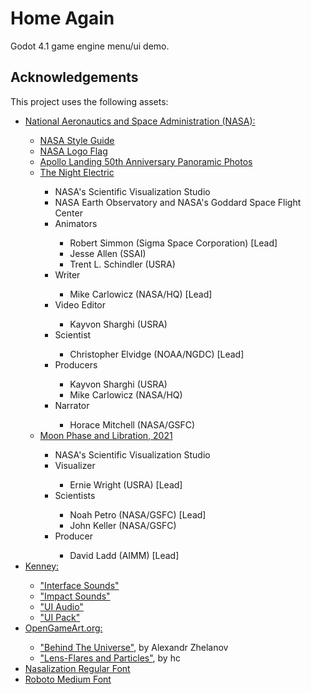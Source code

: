 # Home Again
Godot 4.1 game engine menu/ui demo.

## Acknowledgements

<p> This project uses the following assets:
<ul>
	<li><a href="https://www.nasa.gov/">National Aeronautics and Space Administration (NASA):</a></li>
	<ul>
		<li><a href="https://users.cs.jmu.edu/bernstdh/web/common/policies/NASA_StyleGuide_Nov06.pdf">NASA Style Guide</a></li>
		<li><a href="https://commons.wikimedia.org/wiki/File:NASA_Logo_Flag.svg">NASA Logo Flag</a></li>
		<li><a href="https://www.nasa.gov/feature/nasa-releases-stunning-panoramas-of-apollo-landing-sites-for-50th-anniversary">Apollo Landing 50th Anniversary Panoramic Photos</a></li>
		<li><a href="https://svs.gsfc.nasa.gov/11146">The Night Electric</a></li>
		<ul>
			<li>NASA's Scientific Visualization Studio</li>
			<li>NASA Earth Observatory and NASA's Goddard Space Flight Center</li>
			<li>Animators</li>
			<ul>
				<li>Robert Simmon (Sigma Space Corporation) [Lead]</li>
				<li>Jesse Allen (SSAI)</li>
				<li>Trent L. Schindler (USRA)</li>
			</ul>
			<li>Writer</li>
			<ul>    
				<li>Mike Carlowicz (NASA/HQ) [Lead]</li>
			</ul>
			<li>Video Editor</li>
			<ul>    
				<li>Kayvon Sharghi (USRA)</li>
			</ul>
			<li>Scientist</li>
			<ul>    
				<li>Christopher Elvidge (NOAA/NGDC) [Lead]</li>
			</ul>
			<li>Producers</li>
			<ul>    
				<li>Kayvon Sharghi (USRA)</li>
				<li>Mike Carlowicz (NASA/HQ)</li>
			</ul>
			<li>Narrator</li>
			<ul>    
				<li>Horace Mitchell (NASA/GSFC)</li>
			</ul>
		</ul>
		<li><a href="https://svs.gsfc.nasa.gov/4874">Moon Phase and Libration, 2021</a></li>
		<ul>
			<li>NASA's Scientific Visualization Studio</li>
			<li>Visualizer</li>
			<ul>
				<li>Ernie Wright (USRA) [Lead]</li>
			</ul>
			<li>Scientists</li>
			<ul>    
				<li>Noah Petro (NASA/GSFC) [Lead]</li>
				<li>John Keller (NASA/GSFC)</li>
			</ul>
			<li>Producer</li>
			<ul>    
				<li>David Ladd (AIMM) [Lead]</li>
			</ul>
		</ul>
	</ul>
	<li><a href="https://www.kenney.nl/">Kenney:</a></li>
	<ul>
		<li><a href="https://www.kenney.nl/assets/interface-sounds">"Interface Sounds"</a></li>
		<li><a href="https://www.kenney.nl/assets/impact-sounds">"Impact Sounds"</a></li>
		<li><a href="https://www.kenney.nl/assets/ui-audio">"UI Audio"</a></li>
		<li><a href="https://www.kenney.nl/assets/ui-pack">"UI Pack"</a></li>
	</ul>
	<li><a href="https://opengameart.org/">OpenGameArt.org:</a></li>
	<ul>
		<li><a href="https://opengameart.org/content/behind-the-universe">"Behind The Universe"</a>, by Alexandr Zhelanov</li>
		<li><a href="https://opengameart.org/content/lens-flares-and-particles">"Lens-Flares and Particles"</a>, by hc</li>
	</ul>
	<li><a href="https://typodermicfonts.com/nasalization/">Nasalization Regular Font</a></li>
	<li><a href="https://fonts.google.com/specimen/Roboto">Roboto Medium Font</a></li>
</ul>
</p>
